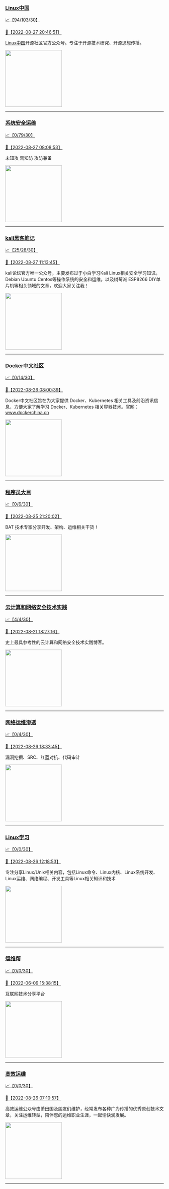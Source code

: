 
### [Linux中国](http://wechat.doonsec.com/wechat_echarts/?biz=MjM5NjQ4MjYwMQ==)

[:chart_with_upwards_trend:【94/103/30】](http://wechat.doonsec.com/wechat_echarts/?biz=MjM5NjQ4MjYwMQ==)

[:camera_flash:【2022-08-27 20:46:51】](https://mp.weixin.qq.com/s?__biz=MjM5NjQ4MjYwMQ==&mid=2664663779&idx=1&sn=12581b2be5bb5a1da0bf9cee2f6038f8&chksm=bdcfb1a58ab838b3f21a1b1c2d40c72761b09090279fe7f444df0a366356c57a0a8b5f011620&scene=27#wechat_redirect)

[Linux中国](https://linux.cn/)开源社区官方公众号。专注于开源技术研究、开源思想传播。

<img align="top" width="180" src="http://open.weixin.qq.com/qr/code?username=gh_52ef55f8adfd" alt="" />

---


### [系统安全运维](http://wechat.doonsec.com/wechat_echarts/?biz=Mzk0NjE0NDc5OQ==)

[:chart_with_upwards_trend:【0/79/30】](http://wechat.doonsec.com/wechat_echarts/?biz=Mzk0NjE0NDc5OQ==)

[:camera_flash:【2022-08-27 08:08:53】](https://mp.weixin.qq.com/s?__biz=Mzk0NjE0NDc5OQ==&mid=2247508839&idx=1&sn=abc801070b0e44475887ddbf7273c2e7&chksm=c3087017f47ff901ecb212aadc22c5cbfc6407da79b43a6f48a355cc3fd8c5af79c113db5fd1&scene=27#wechat_redirect)

未知攻 焉知防 攻防兼备

<img align="top" width="180" src="http://open.weixin.qq.com/qr/code?username=gh_2c298b630170" alt="" />

---


### [kali黑客笔记](http://wechat.doonsec.com/wechat_echarts/?biz=MzkxMzIwNTY1OA==)

[:chart_with_upwards_trend:【25/28/30】](http://wechat.doonsec.com/wechat_echarts/?biz=MzkxMzIwNTY1OA==)

[:camera_flash:【2022-08-27 11:13:45】](https://mp.weixin.qq.com/s?__biz=MzkxMzIwNTY1OA==&mid=2247490710&idx=1&sn=a528167d7eeb512afe01a50d339da01e&chksm=c1006c63f677e575b5f712887d41ce0d8d157641632144f31f7637f9cd1c886425295acd0d8d&scene=27#wechat_redirect)

kali论坛官方唯一公众号，主要发布过于小白学习Kali Linux相关安全学习知识。Debian Ubuntu Centos等操作系统的安全和运维。以及树莓派 ESP8266 DIY单片机等相关领域的文章，欢迎大家关注我！

<img align="top" width="180" src="http://open.weixin.qq.com/qr/code?username=gh_fbcaf351ddc1" alt="" />

---


### [Docker中文社区](http://wechat.doonsec.com/wechat_echarts/?biz=MzI1NzI5NDM4Mw==)

[:chart_with_upwards_trend:【0/14/30】](http://wechat.doonsec.com/wechat_echarts/?biz=MzI1NzI5NDM4Mw==)

[:camera_flash:【2022-08-26 08:00:39】](https://mp.weixin.qq.com/s?__biz=MzI1NzI5NDM4Mw==&mid=2247492690&idx=1&sn=0d889e78c1ad0e84965fc7d3df77be3a&chksm=ea1b0d12dd6c840468dc3293035ffa17dd746f50818272d383e4c486de97fc1e012066994b77&scene=27&key=00d65dfbf652ec007806f81e5e8d164152ecc60904706a19709f7d6884ae69cb2a308edca34a935dc608ff34c7103dbe39be07bb5a441665fa0cc4e88fba802467e471b9ad40b72c20f5f6ac2191bc6bb52374aec4af3f0ff0a8beceb89b921cb1250a49551ab557070b76ab95d7908af90cc88ea8d61a25df97fa62e976f6f6&ascene=15&uin=MzgxODQ4MjMz&devicetype=Windows+Server+2016+x64&version=63070517&lang=zh_CN&session_us=gh_e7e71fe92c19&exportkey=A8M%2FLLU93RXtqtfrKkA6nXc%3D&acctmode=0&pass_ticket=J64lXBInTmcsrqDnG5TtLjVhXlP1GgaQTdI65VKrQJ1aWV2RO%2Fi2dgsiHvavnALP&wx_header=0&fontgear=2&scene=27#wechat_redirect)

Docker中文社区旨在为大家提供 Docker、Kubernetes 相关工具及前沿资讯信息，方便大家了解学习 Docker、Kubernetes 相关容器技术。官网：www.dockerchina.cn

<img align="top" width="180" src="http://open.weixin.qq.com/qr/code?username=gh_8620cb9f61a5" alt="" />

---


### [程序员大目](http://wechat.doonsec.com/wechat_echarts/?biz=MzI4ODQ3NjE2OA==)

[:chart_with_upwards_trend:【0/6/30】](http://wechat.doonsec.com/wechat_echarts/?biz=MzI4ODQ3NjE2OA==)

[:camera_flash:【2022-08-25 21:20:02】](https://mp.weixin.qq.com/s?__biz=MzI4ODQ3NjE2OA==&mid=2247499892&idx=1&sn=f8b8ae5129159bf6b7495d0fddb88619&chksm=ec3f5d13db48d4058f2141d54e583d916be0a69a51157f2eaca836473c21e40359e2b312b704&scene=27#wechat_redirect)

BAT 技术专家分享开发、架构、运维相关干货！

<img align="top" width="180" src="http://open.weixin.qq.com/qr/code?username=gh_e6849e368b5f" alt="" />

---


### [云计算和网络安全技术实践](http://wechat.doonsec.com/wechat_echarts/?biz=MzA3MjM5MDc2Nw==)

[:chart_with_upwards_trend:【4/4/30】](http://wechat.doonsec.com/wechat_echarts/?biz=MzA3MjM5MDc2Nw==)

[:camera_flash:【2022-08-21 18:27:16】](https://mp.weixin.qq.com/s?__biz=MzA3MjM5MDc2Nw==&mid=2650747068&idx=1&sn=fb342eb152b91c1c06dfe68a8ed09c81&chksm=871491bcb06318aa1d8e56c8a786965ca9f32a72e4b6874fc995ce86ce65d77e5134c1f60e8f&scene=27#wechat_redirect)

史上最具参考性的云计算和网络安全技术实践博客。

<img align="top" width="180" src="http://open.weixin.qq.com/qr/code?username=gh_34d6b0cb5633" alt="" />

---


### [网络运维渗透](http://wechat.doonsec.com/wechat_echarts/?biz=MzA3MjMxODUwNg==)

[:chart_with_upwards_trend:【0/4/30】](http://wechat.doonsec.com/wechat_echarts/?biz=MzA3MjMxODUwNg==)

[:camera_flash:【2022-08-26 18:33:45】](https://mp.weixin.qq.com/s?__biz=MzA3MjMxODUwNg==&mid=2247485290&idx=1&sn=6028a2d95decec8a5dd1e198e7dbcc30&chksm=9f216c2fa856e539986cc2d0162193ef010aafae7e59e16ff0d417273b302aaa448ef4ec185a&scene=27#wechat_redirect)

漏洞挖掘、SRC、红蓝对抗、代码审计

<img align="top" width="180" src="http://open.weixin.qq.com/qr/code?username=gh_304f5239b3b0" alt="" />

---


### [Linux学习](http://wechat.doonsec.com/wechat_echarts/?biz=MzI4MDEwNzAzNg==)

[:chart_with_upwards_trend:【0/0/30】](http://wechat.doonsec.com/wechat_echarts/?biz=MzI4MDEwNzAzNg==)

[:camera_flash:【2022-08-26 12:18:53】](https://mp.weixin.qq.com/s?__biz=MzI4MDEwNzAzNg==&mid=2649458250&idx=1&sn=231fd38b783b5b8b4b2a1d3bbaed1194&chksm=f3a2a739c4d52e2f7cec12629c9f18d53575ca10a3ceb9d189f38d7a23dcbefbf04a3b297b62&scene=27#wechat_redirect)

专注分享Linux/Unix相关内容，包括Linux命令、Linux内核、Linux系统开发、Linux运维、网络编程、开发工具等Linux相关知识和技术

<img align="top" width="180" src="http://open.weixin.qq.com/qr/code?username=gh_cb990d3ccd5f" alt="" />

---


### [运维帮](http://wechat.doonsec.com/wechat_echarts/?biz=MzA3MzYwNjQ3NA==)

[:chart_with_upwards_trend:【0/0/30】](http://wechat.doonsec.com/wechat_echarts/?biz=MzA3MzYwNjQ3NA==)

[:camera_flash:【2022-06-09 15:38:15】](https://mp.weixin.qq.com/s?__biz=MzA3MzYwNjQ3NA==&mid=2651301005&idx=1&sn=591c720a722d1091269049b822fa468b&chksm=84ff70a8b388f9beca2bbd95f4aa3fe7cb5fcb95b2b822a01b29b2a778b1a50d3ae19a0f9b3b&scene=27&key=3820ae6439ecdd67569d451dccff2df72725e4e22c34cf0a6ddd9a37045228bd9e958856d57127a3f0f2522acca0e50d1b9db03eea86dde0680fbf05e411e63a283bfecaed40196b0ed89737b29cc623c841187edc0bd2d4550f25978018b7b304803ce91e21d90c852d7aba839600f479f9b865321cb8c5435b0cd4edb5a8b0&ascene=15&uin=NTY2NTA4NjQ%3D&devicetype=Windows+Server+2016+x64&version=63060012&lang=zh_CN&session_us=gh_fc624022782d&exportkey=AxkXZwZaGn73CaYoM3ekAIk%3D&acctmode=0&pass_ticket=LY1K1kgm7M57xazR8DnzDx%2BiXiK1JFuyFgS5dcc8bbJqloaGfg67cPFCEdwYtoyz&wx_header=0&fontgear=2&scene=27#wechat_redirect)

互联网技术分享平台

<img align="top" width="180" src="http://open.weixin.qq.com/qr/code?username=gh_445a39329cd8" alt="" />

---


### [高效运维](http://wechat.doonsec.com/wechat_echarts/?biz=MzA4Nzg5Nzc5OA==)

[:chart_with_upwards_trend:【0/0/30】](http://wechat.doonsec.com/wechat_echarts/?biz=MzA4Nzg5Nzc5OA==)

[:camera_flash:【2022-08-26 07:10:57】](https://mp.weixin.qq.com/s?__biz=MzA4Nzg5Nzc5OA==&mid=2651722161&idx=1&sn=d27d2324e5c2d582366b6430d5899da1&chksm=8bc8d218bcbf5b0ee32870c1a03ec337b853ca35cbbd2d7d30990ac223ebb3e844091f48e6e5&scene=27#wechat_redirect)

高效运维公众号由萧田国及朋友们维护，经常发布各种广为传播的优秀原创技术文章，关注运维转型，陪伴您的运维职业生涯，一起愉快滴发展。

<img align="top" width="180" src="http://open.weixin.qq.com/qr/code?username=gh_0fdeda7cb50a" alt="" />

---

